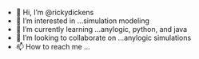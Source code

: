 - 👋 Hi, I’m @rickydickens
- 👀 I’m interested in ...simulation modeling
- 🌱 I’m currently learning ...anylogic, python, and java
- 💞️ I’m looking to collaborate on ...anylogic simulations
- 📫 How to reach me ...

<!---
rickydickens/rickydickens is a ✨ special ✨ repository because its `README.md` (this file) appears on your GitHub profile.
You can click the Preview link to take a look at your changes.
--->
